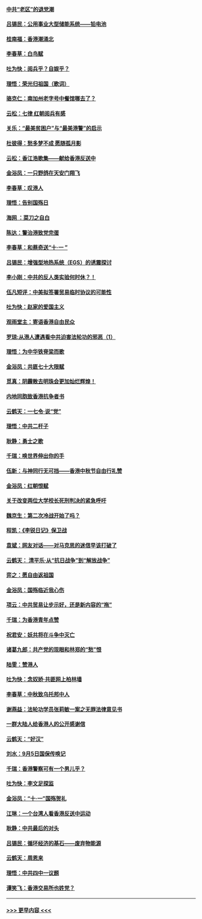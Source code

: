#### [中共“老区”的退党潮](../pages/nsc993/n11545995.md?t=09251611) 
#### [吕锡民：公用事业大型储能系统——铅电池](../pages/nsc993/n11545701.md?t=09251611) 
#### [桂南福：香港潮涌北](../pages/nsc993/n11545682.md?t=09251611) 
#### [李春草：白鸟赋](../pages/nsc993/n11545663.md?t=09251611) 
#### [吐为快：阅兵乎？自娱乎？](../pages/nsc993/n11545625.md?t=09251611) 
#### [理悟：荣光归祖国（歌词）](../pages/nsc993/n11545616.md?t=09251611) 
#### [骆克仁：南加州老字号中餐馆哪去了？](../pages/nsc993/n11545120.md?t=09251611) 
#### [云松：七律 红朝阅兵有感](../pages/nsc993/n11542394.md?t=09251611) 
#### [关乐：“最美贫困户”与“最美港警”的启示](../pages/nsc993/n11542252.md?t=09251611) 
#### [杜彼得：愁多梦不成 愿随孤月影](../pages/nsc993/n11540296.md?t=09251611) 
#### [云松：香江浩歌集——献给香港反送中](../pages/nsc993/n11540149.md?t=09251611) 
#### [金浴凤：一只野鸽在天安门翔飞](../pages/nsc993/n11540280.md?t=09251611) 
#### [李春草：叹港人](../pages/nsc993/n11540119.md?t=09251611) 
#### [理悟：告别国殇日](../pages/nsc993/n11539610.md?t=09251611) 
#### [海网 ：菜刀之自白](../pages/nsc993/n11539597.md?t=09251611) 
#### [陈达：警治港致党完蛋](../pages/nsc993/n11538127.md?t=09251611) 
#### [李春草：和蔡奇送“十·一 ”](../pages/nsc993/n11537810.md?t=09251611) 
#### [吕锡民：增强型地热系统（EGS）的诱震探讨](../pages/nsc993/n11537765.md?t=09251611) 
#### [李小刚：中共的反人类实验何时休？！](../pages/nsc993/n11537669.md?t=09251611) 
#### [伍凡短评：中美拟签署贸易临时协议的可能性](../pages/nsc993/n11536773.md?t=09251611) 
#### [吐为快：赵家的爱国主义](../pages/nsc993/n11536750.md?t=09251611) 
#### [观雨堂主：寄语香港自由民众](../pages/nsc993/n11536735.md?t=09251611) 
#### [罗琼:从港人遭遇看中共迫害法轮功的邪恶（1）](../pages/nsc993/n11507862.md?t=09251611) 
#### [理悟：为中华铁脊梁而歌](../pages/nsc993/n11534458.md?t=09251611) 
#### [金浴凤：共匪七十大限赋](../pages/nsc993/n11534434.md?t=09251611) 
#### [觅真：阴霾散去明珠会更加灿烂辉煌！](../pages/nsc993/n11531858.md?t=09251611) 
#### [内地同胞致香港抗争者书](../pages/nsc993/n11531645.md?t=09251611) 
#### [云鹤天：一七令‧说“党”](../pages/nsc993/n11529099.md?t=09251611) 
#### [理悟：中共二杆子](../pages/nsc993/n11529046.md?t=09251611) 
#### [耿静：勇士之歌](../pages/nsc993/n11527562.md?t=09251611) 
#### [千瑞：唤世界伸出你的手](../pages/nsc993/n11526942.md?t=09251611) 
#### [伍新：与神同行无可挡——香港中秋节自由行礼赞](../pages/nsc993/n11526801.md?t=09251611) 
#### [金浴凤：红朝恨赋](../pages/nsc993/n11524312.md?t=09251611) 
#### [关于改变两位大学校长死刑判决的紧急呼吁](../pages/nsc993/n11524103.md?t=09251611) 
#### [魏京生：第二次冷战开始了吗？](../pages/nsc993/n11524023.md?t=09251611) 
#### [程凯：《李锐日记》保卫战](../pages/nsc993/n11522922.md?t=09251611) 
#### [袁斌：网友对话——对马克思的迷信早该打破了](../pages/nsc993/n11522561.md?t=09251611) 
#### [云鹤天： 清平乐‧从“抗日战争”到“解放战争”](../pages/nsc993/n11522917.md?t=09251611) 
#### [弈之：愿自由返祖国](../pages/nsc993/n11522810.md?t=09251611) 
#### [金浴凤：国殇临近我心伤](../pages/nsc993/n11522406.md?t=09251611) 
#### [项云：中共贸易让步示好，还是新内容的“拖”](../pages/nsc993/n11522395.md?t=09251611) 
#### [千瑞：为香港青年点赞](../pages/nsc993/n11521768.md?t=09251611) 
#### [祝君安：妖共将在斗争中灭亡](../pages/nsc993/n11520950.md?t=09251611) 
#### [诸葛九郎：共产党的现眼和林郑的“愁”恨](../pages/nsc993/n11520625.md?t=09251611) 
#### [陆雯：赞港人](../pages/nsc993/n11520609.md?t=09251611) 
#### [吐为快：念奴娇‧共匪网上柏林墙](../pages/nsc993/n11519122.md?t=09251611) 
#### [李春草：中秋致乌托邦中人](../pages/nsc993/n11518776.md?t=09251611) 
#### [谢燕益：法轮功学员张莉敏一案之无罪法律意见书](../pages/nsc993/n11517600.md?t=09251611) 
#### [一群大陆人给香港人的公开感谢信](../pages/nsc993/n11514797.md?t=09251611) 
#### [云鹤天：“好汉”](../pages/nsc993/n11513536.md?t=09251611) 
#### [刘水：9月5日国保传唤记](../pages/nsc993/n11513460.md?t=09251611) 
#### [千瑞：香港警察可有一个男儿乎？](../pages/nsc993/n11513109.md?t=09251611) 
#### [吐为快：李文足探监](../pages/nsc993/n11509622.md?t=09251611) 
#### [金浴凤：“十‧一”国殇贺礼](../pages/nsc993/n11509593.md?t=09251611) 
#### [江琳：一个台湾人看香港反送中运动](../pages/nsc993/n11509211.md?t=09251611) 
#### [耿静：中共最后的对头](../pages/nsc993/n11508308.md?t=09251611) 
#### [吕锡民：循环经济的基石——废弃物能源](../pages/nsc993/n11508212.md?t=09251611) 
#### [云鹤天：周恩来](../pages/nsc993/n11508055.md?t=09251611) 
#### [理悟：中共四中一议题](../pages/nsc993/n11507782.md?t=09251611) 
#### [谭笑飞：香港交易所也姓党？](../pages/nsc993/n11507753.md?t=09251611) 

----
#### [ >>> 更早内容 <<< ](../indexes/nsc993-earlier.md)
